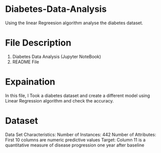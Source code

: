 # Diabetes-Data-Analysis
 Using the linear Regreesion algorithm analyse the diabetes dataset.
 
 # File Description
 1. Diabetes Data Analysis (Jupyter NoteBook)
 2. README File
 
 # Expaination 
   In this file, I Took a diabetes dataset and create a different model using Linear Regression algorithm and check the accuracy.

  # Dataset
   Data Set Characteristics:
   Number of Instances: 442
   Number of Attributes: First 10 columns are numeric predictive values
   Target: Column 11 is a quantitative measure of disease progression one year after baseline



















